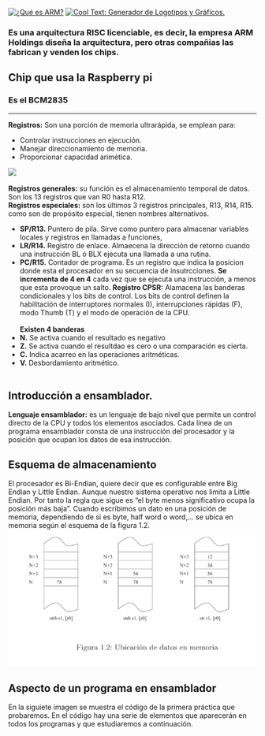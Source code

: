 <a href="https://es.cooltext.com"><img src="https://images.cooltext.com/5476099.png" width="261" height="65" alt="¿Qué es ARM?" /></a>
<a href="http://es.cooltext.com" target="_top"><img src="https://cooltext.com/images/ct_pixel.gif" width="80" height="15" alt="Cool Text: Generador de Logotipos y Gráficos." border="0" /></a>
<br>
### Es una arquitectura RISC licenciable, es decir, la empresa ARM Holdings diseña la arquitectura, pero otras compañias las fabrican y venden los chips.
## Chip que usa la Raspberry pi
### Es el BCM2835

--------------------------------------------
**Registros:** Son una porción de memoria ultrarápida, se emplean para:
* Controlar instrucciones en ejecución.
* Manejar direccionamiento de memoria.
* Proporcionar capacidad arimética.

<img src="https://scontent.ftij1-1.fna.fbcdn.net/v/t1.0-0/p180x540/123103296_1234664046905849_4487772967957974685_n.jpg?_nc_cat=105&ccb=2&_nc_sid=730e14&_nc_eui2=AeFcN6hLinz0qclqY_KoB9ZSAlUWBILn9yECVRYEguf3IQSHsnKhvhBfoB3cy0_x1REOjK5iULZgMLm0ELWppunt&_nc_ohc=YfIIy4Xgr20AX8j_68G&_nc_ht=scontent.ftij1-1.fna&tp=6&oh=2f4b9af8f221c8f3be4793b3294e3e33&oe=5FBD7C7B">

**Registros generales:** su función es el almacenamiento temporal de datos. Son los 13 registros que van R0 hasta R12.<br>
**Registros especiales:** son los últimos 3 registros principales, R13, R14, R15. como son de propósito especial, tienen nombres alternativos.
- **SP/R13.** Puntero de pila. Sirve como puntero para almacenar variables locales y registros en llamadas a funciones,
- **LR/R14.** Registro de enlace. Almaecena la dirección de retorno cuando una instrucción BL ó BLX ejecuta una llamada a una rutina.
- **PC/R15.** Contador de programa. Es un registro que indica la posicion donde esta el procesador en su secuencia de insutrcciones. **Se incrementa de 4 en 4** cada vez que se ejecuta una instrucción, a menos que esta provoque un salto.
**Registro CPSR:** Alamacena las banderas condicionales y los bits de control. Los bits de control definen la habilitación de interruptores normales (I), interrupciones rápidas (F), modo Thumb (T) y el modo de operación de la CPU.<br><br>
**Existen 4 banderas**
- **N.** Se activa cuando el resultado es negativo
- **Z.** Se activa cuando el resultdao es cero o una comparación es cierta.
- **C.** Indica acarreo en las operaciones aritméticas.
- **V.** Desbordamiento aritmético.<br><br>

## Introducción a ensamblador.
**Lenguaje ensamblador:** es un lenguaje de bajo nivel que permite un control directo de la CPU y todos los elementos asociados. Cada línea de un programa ensamblador consta de una instrucción del procesador y la posición que ocupan los datos de esa instrucción.

## Esquema de almacenamiento
El procesador es Bi-Endian, quiere decir que es configurable entre Big Endian y Little Endian. Aunque nuestro sistema operativo nos limita a Little Endian. Por tanto la regla que sigue es “el byte menos significativo ocupa la posición más baja”. Cuando escribimos un dato en una posición de memoria, dependiendo de si es byte, half word o word,... se ubica en memoria según el esquema de la figura 1.2.<br>
<img src="https://raw.githubusercontent.com/EduardoWhite/Interfaz/main/Captura.PNG"><br>
## Aspecto de un programa en ensamblador
En la siguiete imagen se muestra el código de la primera práctica que probaremos. En el código hay una serie de elementos que aparecerán en todos los programas y que estudiaremos a continuación.<br>





